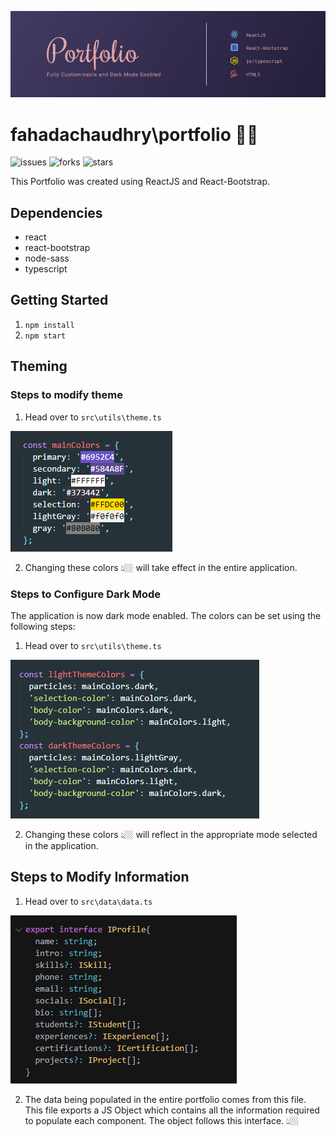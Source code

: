 ![Theming Colors](/src/assets/readme-assets/header.png?raw=true "Theming Colors")

# fahadachaudhry\portfolio 👋🏼

![issues](https://img.shields.io/github/issues/fahadachaudhry/portfolio?style=flat-square)
![forks](https://img.shields.io/github/forks/fahadachaudhry/portfolio?style=flat-square)
![stars](https://img.shields.io/github/stars/fahadachaudhry/portfolio?style=flat-square)


This Portfolio was created using ReactJS and React-Bootstrap.

## Dependencies
- react
- react-bootstrap
- node-sass
- typescript

## Getting Started
1. `npm install`
2. `npm start`

## Theming

### Steps to modify theme

1. Head over to `src\utils\theme.ts`

![Theming Colors](/src/assets/readme-assets/theme-colors.png?raw=true "Theming Colors")

2. Changing these colors 👆🏼 will take effect in the entire application.

### Steps to Configure Dark Mode

The application is now dark mode enabled. The colors can be set using the following steps:

1. Head over to `src\utils\theme.ts`

![Dark Mode Configurations](/src/assets/readme-assets/dark-mode-config.png?raw=true "Theming Colors")

2. Changing these colors 👆🏼 will reflect in the appropriate mode selected in the application.


## Steps to Modify Information

1. Head over to `src\data\data.ts`

![Profile Data](/src/assets/readme-assets/profile-data.png?raw=true "Theming Colors")

2. The data being populated in the entire portfolio comes from this file. This file exports a JS Object which contains all the information required to populate each component. The object follows this interface. 👆🏼